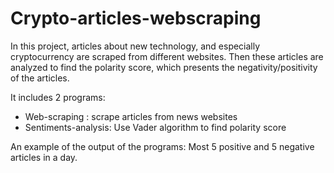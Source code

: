 # Crypto-articles-webscraping

In this project, articles about new technology, and especially cryptocurrency are scraped from different websites. Then these articles are analyzed to find the polarity score, which presents the negativity/positivity of the articles. 

It includes 2 programs:
- Web-scraping : scrape articles from news websites
- Sentiments-analysis: Use Vader algorithm to find polarity score

An example of the output of the programs: Most 5 positive and 5 negative articles in a day. 
